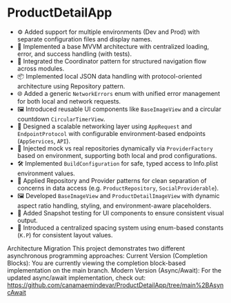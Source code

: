 # ProductDetailApp

- ⚙️ Added support for multiple environments (Dev and Prod) with separate configuration files and display names.
- 🧱 Implemented a base MVVM architecture with centralized loading, error, and success handling (with tests).
- 🧭 Integrated the Coordinator pattern for structured navigation flow across modules.
- 📦 Implemented local JSON data handling with protocol-oriented architecture using Repository pattern.
- 🌐 Added a generic `NetworkErrors` enum with unified error management for both local and network requests.
- 🖼️ Introduced reusable UI components like `BaseImageView` and a circular countdown `CircularTimerView`.
- 🧩 Designed a scalable networking layer using `AppRequest` and `EndpointProtocol` with configurable environment-based endpoints (`AppServices`, `API`).
- 🧪 Injected mock vs real repositories dynamically via `ProviderFactory` based on environment, supporting both local and prod configurations.
- 🛠️ Implemented `BuildConfiguration` for safe, typed access to Info.plist environment values.
- 🧠 Applied Repository and Provider patterns for clean separation of concerns in data access (e.g. `ProductRepository`, `SocialProviderable`).
- 🖼️ Developed `BaseImageView` and `ProductDetailImageView` with dynamic aspect ratio handling, styling, and environment-aware placeholders.
- 📸 Added Snapshot testing for UI components to ensure consistent visual output.
- 📐 Introduced a centralized spacing system using enum-based constants (`K.P`) for consistent layout values.

Architecture Migration
This project demonstrates two different asynchronous programming approaches:
Current Version (Completion Blocks): You are currently viewing the completion block-based implementation on the main branch.
Modern Version (Async/Await): For the updated async/await implementation, check out: https://github.com/canamaemindevar/ProductDetailApp/tree/main%2BAsyncAwait
